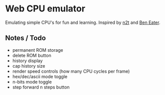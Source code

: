# Web CPU emulator

Emulating simple CPU's for fun and learning. Inspired by [n2t](https://www.nand2tetris.org/) and [Ben Eater](https://eater.net/).

## Notes / Todo

- permanent ROM storage
- delete ROM button
- history display
- cap history size
- render speed controls (how many CPU cycles per frame)
- hex/dec/ascii mode toggle
- n-bits mode toggle
- step forward n steps button
